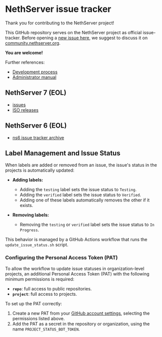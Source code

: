 # NethServer issue tracker

Thank you for contributing to the NethServer project!

This GitHub repository serves on the NethServer project as official
issue-tracker.  Before opening a [new issue here](https://github.com/NethServer/dev/issues/new/choose), we suggest to discuss it on
[community.nethserver.org](http://community.nethserver.org).

**You are welcome!**

Further references:

* [Development process](http://docs.nethserver.org/projects/nethserver-devel/en/latest/development_process.html)
* [Administrator manual](http://docs.nethserver.org/en/latest/)

## NethServer 7 (EOL)

* [issues](https://github.com/NethServer/dev/issues)
* [ISO releases](http://docs.nethserver.org/en/latest/nscom_releases.html)

## NethServer 6 (EOL)

* [ns6 issue tracker archive](http://dev.nethserver.org)

## Label Management and Issue Status

When labels are added or removed from an issue, the issue's status in the projects is automatically updated:

- **Adding labels:**
  - Adding the `testing` label sets the issue status to `Testing`.
  - Adding the `verified` label sets the issue status to `Verified`.
  - Adding one of these labels automatically removes the other if it exists.

- **Removing labels:**
  - Removing the `testing` or `verified` label sets the issue status to `In Progress`.

This behavior is managed by a GitHub Actions workflow that runs the `update_issue_status.sh` script.

### Configuring the Personal Access Token (PAT)

To allow the workflow to update issue statuses in organization-level projects, an additional Personal Access Token (PAT) with the following minimum permissions is required:

- **`repo`**: full access to public repositories.
- **`project`**: full access to projects.

To set up the PAT correctly:

1. Create a new PAT from your [GitHub account settings](https://github.com/settings/tokens), selecting the permissions listed above.
2. Add the PAT as a secret in the repository or organization, using the name `PROJECT_STATUS_BOT_TOKEN`.